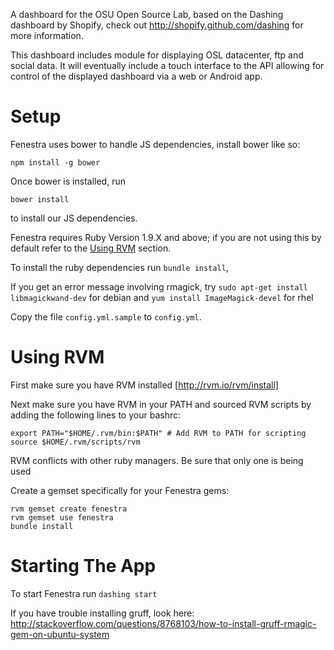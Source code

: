 A dashboard for the OSU Open Source Lab, based on the Dashing 
dashboard by Shopify, check out http://shopify.github.com/dashing for 
more information.

This dashboard includes module for displaying OSL datacenter, ftp and social data. It will eventually include a touch interface to the API allowing for control of the displayed dashboard via a web or Android app.

Setup
=====

Fenestra uses bower to handle JS dependencies, install bower like so:

````
npm install -g bower
````

Once bower is installed, run 
```
bower install
``` 
to install our JS 
dependencies.

Fenestra requires Ruby Version 1.9.X and above; if you are not using 
this by default refer to the [Using RVM](#rvm) section.

To install the ruby dependencies run `bundle install`,

If you get an error message involving rmagick, try 
`sudo apt-get install libmagickwand-dev` for debian and 
`yum install ImageMagick-devel` for rhel

Copy the file `config.yml.sample` to `config.yml`.

<a name="rvm"></a>Using RVM
=========

First make sure you have RVM installed [http://rvm.io/rvm/install]

Next make sure you have RVM in your PATH and sourced RVM scripts by 
adding the following lines to your bashrc:
````
export PATH="$HOME/.rvm/bin:$PATH" # Add RVM to PATH for scripting
source $HOME/.rvm/scripts/rvm
````

RVM conflicts with other ruby managers. Be sure that only one is being
 used

Create a gemset specifically for your Fenestra gems:

````
rvm gemset create fenestra
rvm gemset use fenestra
bundle install
````

Starting The App
================

To start Fenestra run `dashing start`


If you have trouble installing gruff, look here: 
http://stackoverflow.com/questions/8768103/how-to-install-gruff-rmagic-gem-on-ubuntu-system
